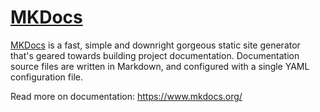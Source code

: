 # [MKDocs](https://www.mkdocs.org/)

[MKDocs](https://www.mkdocs.org/) is a fast, simple and downright gorgeous static site generator that's geared towards building project documentation. Documentation source files are written in Markdown, and configured with a single YAML configuration file.

Read more on documentation: https://www.mkdocs.org/
